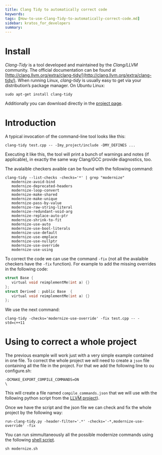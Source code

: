 ```yaml
---
title: Clang Tidy to automatically correct code
keywords: 
tags: [How-to-use-Clang-Tidy-to-automatically-correct-code.md]
sidebar: kratos_for_developers
summary: 
---
```


# Install 

*Clang-Tidy* is a tool developed and maintained by the *Clang/LLVM* community. The official documentation can be found at [http://clang.llvm.org/extra/clang-tidy/](http://clang.llvm.org/extra/clang-tidy/). When running Linux, *clang-tidy* is usually easy to get via your distribution’s package manager. On Ubuntu Linux:

```console
sudo apt-get install clang-tidy
```
 
 Additionally you can download directly in the [project page](http://releases.llvm.org/download.html).
 
 # Introduction
 
 A typical invocation of the command-line tool looks like this:
 
 ```console
 clang-tidy test.cpp -- -Imy_project/include -DMY_DEFINES ...
 ```
 
 Executing it like this, the tool will print a bunch of warnings and notes (if applicable), in exactly the same way Clang/GCC provide diagnostics, too.
 
 The avalaible checkers avaible can be found with the following command:
 
 ```console
 clang-tidy --list-checks -checks='*' | grep "modernize"
    modernize-avoid-bind
    modernize-deprecated-headers
    modernize-loop-convert
    modernize-make-shared
    modernize-make-unique
    modernize-pass-by-value
    modernize-raw-string-literal
    modernize-redundant-void-arg
    modernize-replace-auto-ptr
    modernize-shrink-to-fit
    modernize-use-auto
    modernize-use-bool-literals
    modernize-use-default
    modernize-use-emplace
    modernize-use-nullptr
    modernize-use-override
    modernize-use-using
 ```
 
 To correct the code we can use the command `-fix` (not all the avalaible checkers have the `-fix` function). For example to add the missing overrides in the following code:
 
 ```c
 struct Base {
    virtual void reimplementMe(int a) {}
};
struct Derived : public Base  {
    virtual void reimplementMe(int a) {}
};
 ```
 
 We use the next command:
 
 ```console
 clang-tidy -checks='modernize-use-override' -fix test.cpp -- -std=c++11
 ```
 
 # Using to correct a whole project
 
 The previous example will work just with a very simple example contained in one file. To correct the whole project we will need to create a `json` file containing all the file in the project. For that we add the following line to ou configure.sh:
 
 ```console
 -DCMAKE_EXPORT_COMPILE_COMMANDS=ON                                                       \
 ```
 
 This will create a file named `compile_commands.json` that we will use with the following python script from the [LLVM project]( https://raw.githubusercontent.com/KratosMultiphysics/Documentation/master/Resources_files/Clang-tidy%20modernize/run-clang-tidy.py)).
 
 Once we have the script and the json file we can check and fix the whole project by the following way:
 
 ```console
 run-clang-tidy.py -header-filter='.*' -checks='-*,modernize-use-override' -fix
 ```

You can run simmultaneously all the possible modernize commands using the following [shell script]( https://raw.githubusercontent.com/KratosMultiphysics/Documentation/master/Resources_files/Clang-tidy%20modernize/modernize.sh).

 ```console
sh modernize.sh
 ```
 
